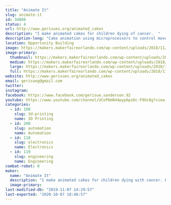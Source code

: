 ```yaml
---
title: "Animate It"
slug: animate-it
id: 34866
status: 4
url: http://www.gerisues.org/animated_cakes
description: "I make animated cakes for children dying of cancer.  "
description-long: "Cake animation using microprocessors to control movement and sound of animated parts for cakes. For example, if I make a dog cake, the mouth opens and closes and barks, the paws tap, the ears wiggle and the tail wags. For a dragon, the wings flap, the mouth opens and roars, the tail wags and the claws move."
location: Opportunity Building
image: https://makers.makerfaireorlando.com/wp-content/uploads/2018/11/bird.152201841_large-1-1024x794.jpg
image-primary:
  thumbnail: https://makers.makerfaireorlando.com/wp-content/uploads/2018/11/bird.152201841_large-1-150x150.jpg
  medium: https://makers.makerfaireorlando.com/wp-content/uploads/2018/11/bird.152201841_large-1-300x233.jpg
  large: https://makers.makerfaireorlando.com/wp-content/uploads/2018/11/bird.152201841_large-1-1024x794.jpg
  full: https://makers.makerfaireorlando.com/wp-content/uploads/2018/11/bird.152201841_large-1.jpg
website: http://www.gerisues.org/animated_cakes
email: gerisueg@gmail.com
twitter: 
instagram: 
facebook: https://www.facebook.com/gerisue.sanderson.92
youtube: https://www.youtube.com/channel/UCoPDmB44pyp6pzDc-F9Uc8g?view_as=subscriber
categories:
  - id: 108
    slug: 3d-printing
    name: 3D Printing
  - id: 200
    slug: automation
    name: Automation
  - id: 118
    slug: electronics
    name: Electronics
  - id: 119
    slug: engineering
    name: Engineering
combat-robot: 0
maker:
  name: "Animate It"
  description: "I make animated cakes for children dying with cancer. For example, if I make a dog cake, the mouth opens and closes and barks, the paws tap, the ears wiggle and the tail wags. For a dragon, the wings flap, the mouth opens and roars, the tail wags and the claws move."
  image-primary: 
last-modified-db: "2019-11-07 14:29:57"
last-exported: "2020-10-07 18:46:57"
---
```

